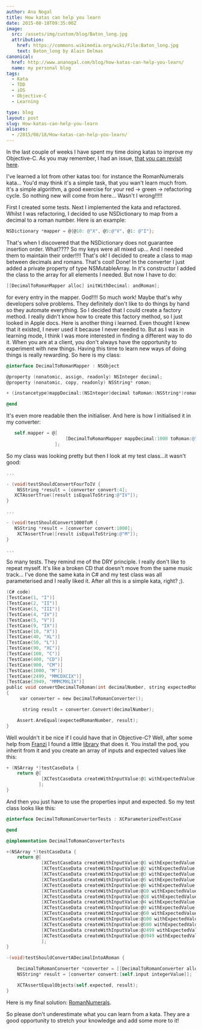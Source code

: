 ```yaml
---
author: Ana Nogal
title: How katas can help you learn
date: 2015-08-18T09:35:00Z
image:
  src: /assets/img/custom/blog/Baton_long.jpg
  attribution:
    href: https://commons.wikimedia.org/wiki/File:Baton_long.jpg
    text: Baton_long by Alain Delmas
canonical:
  href: http://www.ananogal.com/blog/how-katas-can-help-you-learn/
  name: my personal blog
tags:
  - Kata
  - TDD
  - iOS
  - Objective-C
  - Learning

type: blog
layout: post
slug: How-katas-can-help-you-learn
aliases: 
  - /2015/08/18/How-katas-can-help-you-learn/
---
```


In the last couple of weeks I have spent my time doing katas to improve my Objective-C. As you may remember, I had an issue, [that you can revisit here](http://wp.me/p4i8Xl-7h).

I've learned a lot from other katas too: for instance the RomanNumerals kata... You'd may think it's a simple task, that you wan't learn much from. It's a simple algorithm, a good exercise for your red -> green -> refactoring cycle. So nothing new will come from here...  Wasn't I wrong!!!!!

First I created some tests. Next I implemented the kata and refactored. Whilst I was refactoring, I decided to use NSDictionary to map from a decimal to a roman number. Here is an example:

~~~objectivec
NSDictionary *mapper = @{@10: @"X", @5:@"V", @1: @"I"};
~~~

That's when I discovered that the NSDictionary does not guarantee insertion order. What???? So my keys were all mixed up... And I needed them to maintain their order!!!! That's ok! I decided to create a class to map between decimals and romans. That's cool! Done! In the converter I just added a private property of type NSMutableArray. In it's constructor I added the class to the array for all elements I needed. But now I have to do:

~~~objectivec
[[DecimalToRomanMapper alloc] initWithDecimal: andRoman];
~~~

for every entry in the mapper. God!!!! So much work! Maybe that's why developers solve problems. They definitely don't like to do things by hand so they automate everything.
So I decided that I could create a factory method. I really didn't know how to create this factory method, so I just looked in Apple docs. Here is another thing i learned. Even thought I knew that it existed, I never used it because I never needed to. But as I was in learning mode, I think I was more interested in finding a different way to do it. When you are at a client, you don't always have the opportunity to experiment with new things. Having this time to learn new ways of doing things is really rewarding. So here is my class:

~~~objectivec
@interface DecimalToRomanMapper : NSObject

@property (nonatomic, assign, readonly) NSInteger decimal;
@property (nonatomic, copy, readonly) NSString* roman;

+ (instancetype)mappDecimal:(NSInteger)decimal toRoman:(NSString*)roman;

@end
~~~

It's even more readable then the initialiser. And here is how I initialised it in my converter:

~~~objectivec
   self.mapper = @[
                      [DecimalToRomanMapper mappDecimal:1000 toRoman:@"M"]
                  ];
~~~

So my class was looking pretty but then I look at my test class...it wasn't good:

~~~objectivec
...

- (void)testShouldConvertFourToIV {
    NSString *result = [converter convert:4];
   XCTAssertTrue([result isEqualToString:@"IV"]);
}

...

- (void)testShouldConvert1000ToM {
   NSString *result = [converter convert:1000];
    XCTAssertTrue([result isEqualToString:@"M"]);
}

...
~~~

So many tests. They remind me of the DRY principle. I really don't like to repeat myself. It's like a broken CD that doesn't move from the same music track... I've done the same kata in C# and my test class was all parameterised and I really liked it. After all this is a simple kata, right? ;).

~~~objectivec
(C# code)
[TestCase(1, "I")]
[TestCase(2, "II")]
[TestCase(3, "III")]
[TestCase(4, "IV")]
[TestCase(5, "V")]
[TestCase(9, "IX")]
[TestCase(10, "X")]
[TestCase(40, "XL")]
[TestCase(50, "L")]
[TestCase(90, "XC")]
[TestCase(100, "C")]
[TestCase(400, "CD")]
[TestCase(900, "CM")]
[TestCase(1000, "M")]
[TestCase(2499, "MMCDXCIX")]
[TestCase(3949, "MMMCMXLIX")]
public void convertDecimalToRoman(int decimalNumber, string expectedRomanNumber)
{
     var converter = new DecimalToRomanConverter();

      string result = converter.Convert(decimalNumber);

    Assert.AreEqual(expectedRomanNumber, result);
}
~~~

Well wouldn't it be nice if I could have that in Objective-C? Well, after some help from [Franzi](https://twitter.com/singsalad) I found a little [library](https://github.com/michalkonturek/XCParameterizedTestCase) that does it. You install the pod, you inherit from it and you create an array of inputs and expected values like this:

~~~objectivec
+ (NSArray *)testCaseData {
    return @[
             [XCTestCaseData createWithInputValue:@1 withExpectedValue:@"I"]
            ];
}
~~~

And then you just have to use the properties input and expected. So my test class looks like this:

~~~objectivec
@interface DecimalToRomanConverterTests : XCParameterizedTestCase

@end

@implementation DecimalToRomanConverterTests

+(NSArray *)testCaseData {
    return @[
             [XCTestCaseData createWithInputValue:@1 withExpectedValue:@"I"],
             [XCTestCaseData createWithInputValue:@2 withExpectedValue:@"II"],
             [XCTestCaseData createWithInputValue:@3 withExpectedValue:@"III"],
             [XCTestCaseData createWithInputValue:@5 withExpectedValue:@"V"],
             [XCTestCaseData createWithInputValue:@8 withExpectedValue:@"VIII"],
             [XCTestCaseData createWithInputValue:@10 withExpectedValue:@"X"],
             [XCTestCaseData createWithInputValue:@18 withExpectedValue:@"XVIII"],
             [XCTestCaseData createWithInputValue:@4 withExpectedValue:@"IV"],
             [XCTestCaseData createWithInputValue:@9 withExpectedValue:@"IX"],
             [XCTestCaseData createWithInputValue:@50 withExpectedValue:@"L"],
             [XCTestCaseData createWithInputValue:@100 withExpectedValue:@"C"],
             [XCTestCaseData createWithInputValue:@500 withExpectedValue:@"D"],
             [XCTestCaseData createWithInputValue:@2499 withExpectedValue:@"MMCDXCIX"],
             [XCTestCaseData createWithInputValue:@3949 withExpectedValue:@"MMMCMXLIX"]
             ];
}

-(void)testShouldConvertADecimalIntoARoman {

    DecimalToRomanConverter *converter = [[DecimalToRomanConverter alloc]init];
    NSString* result = [converter convert:[self.input integerValue]];

    XCTAssertEqualObjects(self.expected, result);
}
~~~

Here is my final solution: [RomanNumerals](https://github.com/ananogal/RomanNumeralsKata).

So please don't underestimate what you can learn from a kata. They are a good opportunity to stretch your knowledge and add some more to it!

